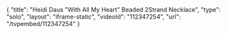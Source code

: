 {
    "title": "Heidi Daus \"With All My Heart\" Beaded 2Strand Necklace",
    "type": "solo",
    "layout": "iframe-static",
    "videoId": "112347254",
    "url": "\/tvpembed\/112347254"
}